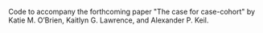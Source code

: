 Code to accompany the forthcoming paper "The case for case-cohort" by Katie M. O’Brien, Kaitlyn G. Lawrence, and Alexander P. Keil.
